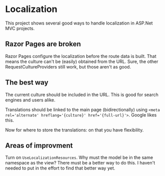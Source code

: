 # Localization

This project shows several good ways to handle localization in ASP.Net MVC projects.

## Razor Pages are broken

Razor Pages configure the localization before the route data is built.  That means the culture can't be (easily) obtained from the URL.  Sure, the other RequestCultureProviders still work, but those aren't as good.


## The best way

The current culture should be included in the URL.  This is good for search engines and users alike.

Translations should be linked to the main page (bidirectionally) using `<meta rel='alternate' hreflang='{culture}' href='{full-url}'>`.  Google likes this.

Now for where to store the translations:  on that you have flexibility.


## Areas of improvment

Turn on `UseLocalizationResources`.  Why must the model be in the same namespace as the view?  There must be a better way to do this.  I haven't needed to put in the effort to find that better way yet.
